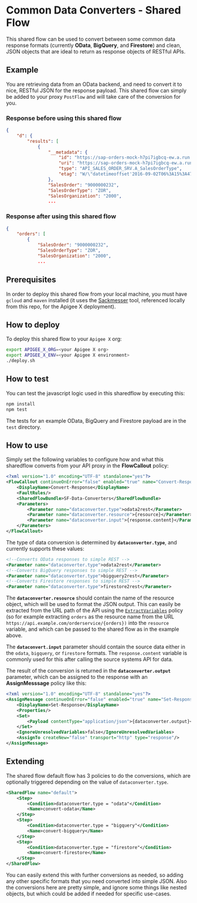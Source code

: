 # Common Data Converters - Shared Flow

This shared flow can be used to convert between some common data response formats (currently **OData**, **BigQuery**, and **Firestore**) and clean, JSON objects that are ideal to return as response objects of RESTful APIs. 

## Example
You are retrieving data from an OData backend, and need to convert it to nice, RESTful JSON for the response payload.  This shared flow can simply be added to your proxy `PostFlow` and will take care of the conversion for you.

### Response **before** using this shared flow
```json
{
    "d": {
        "results": [
            {
                "__metadata": {
                    "id": "https://sap-orders-mock-h7pi7igbcq-ew.a.run.app/sap/opu/odata/sap/API_SALES_ORDER_SRV/A_SalesOrder('1')",
                    "uri": "https://sap-orders-mock-h7pi7igbcq-ew.a.run.app/sap/opu/odata/sap/API_SALES_ORDER_SRV/A_SalesOrder('1')",
                    "type": "API_SALES_ORDER_SRV.A_SalesOrderType",
                    "etag": "W/\"datetimeoffset'2016-09-02T06%3A15%3A47.1257050Z'\""
                },
                "SalesOrder": "9000000232",
                "SalesOrderType": "ZOR",
                "SalesOrganization": "2000",
                ...
```

### Response **after** using this shared flow
```json
{
    "orders": [
        {
            "SalesOrder": "9000000232",
            "SalesOrderType": "ZOR",
            "SalesOrganization": "2000",
            ...
```

## Prerequisites
In order to deploy this shared flow from your local machine, you must have `gcloud` and `maven` installed (it uses the [Sackmesser](https://github.com/apigee/devrel/tree/main/tools/apigee-sackmesser) tool, referenced locally from this repo, for the Apigee X deployment).

## How to deploy
To deploy this shared flow to your `Apigee X` org:

```sh
export APIGEE_X_ORG=<your Apigee X org>
export APIGEE_X_ENV=<your Apigee X environment>
./deploy.sh
```

## How to test
You can test the javascript logic used in this sharedflow by executing this:

```sh
npm install
npm test
```

The tests for an example OData, BigQuery and Firestore payload are in the `test` directory.

## How to use
Simply set the following variables to configure how and what this sharedflow converts from your API proxy in the **FlowCallout** policy:

```xml
<?xml version="1.0" encoding="UTF-8" standalone="yes"?>
<FlowCallout continueOnError="false" enabled="true" name="Convert-Response">
    <DisplayName>Convert-Response</DisplayName>
    <FaultRules/>
    <SharedFlowBundle>SF-Data-Converters</SharedFlowBundle>
    <Parameters>
        <Parameter name="dataconverter.type">odata2rest</Parameter>
        <Parameter name="dataconverter.resource">{resource}</Parameter>
        <Parameter name="dataconverter.input">{response.content}</Parameter>
    </Parameters>
</FlowCallout>
```

The type of data conversion is determined by **`dataconverter.type`**, and currently supports these values:

```xml
<!--Converts OData responses to simple REST -->
<Parameter name="dataconverter.type">odata2rest</Parameter> 
<!--Converts BigQuery responses to simple REST -->
<Parameter name="dataconverter.type">bigquery2rest</Parameter>
<!--Converts Firestore responses to simple REST -->
<Parameter name="dataconverter.type">firestore2rest</Parameter>
```

The **`dataconverter.resource`** should contain the name of the resource object, which will be used to format the JSON output.  This can easily be extracted from the URL path of the API using the [`ExtractVariables`](https://cloud.google.com/apigee/docs/api-platform/reference/policies/extract-variables-policy#uripathelement) policy (so for example extracting `orders` as the resource name from the URL `https://api.example.com/orderservice/{orders})` into the `resource` variable, and which can be passed to the shared flow as in the example above.

The **`dataconvert.input`** parameter should contain the source data either in the `odata`, `bigquery`, or `firestore` formats.  The `response.content` variable is commonly used for this after calling the source systems API for data.

The result of the conversion is returned in the **`dataconverter.output`** parameter, which can be assigned to the response with an **AssignMesssage** policy like this:

```xml
<?xml version="1.0" encoding="UTF-8" standalone="yes"?>
<AssignMessage continueOnError="false" enabled="true" name="Set-Response">
    <DisplayName>Set-Response</DisplayName>
    <Properties/>
    <Set>
        <Payload contentType="application/json">{dataconverter.output}</Payload>
    </Set>
    <IgnoreUnresolvedVariables>false</IgnoreUnresolvedVariables>
    <AssignTo createNew="false" transport="http" type="response"/>
</AssignMessage>
```

## Extending
The shared flow default flow has 3 policies to do the conversions, which are optionally triggered depending on the value of `dataconverter.type`.  

```xml
<SharedFlow name="default">
    <Step>
        <Condition>dataconverter.type = "odata"</Condition>
        <Name>convert-odata</Name>
    </Step>
    <Step>
        <Condition>dataconverter.type = "bigquery"</Condition>
        <Name>convert-bigquery</Name>
    </Step>
    <Step>
        <Condition>dataconverter.type = "firestore"</Condition>
        <Name>convert-firestore</Name>
    </Step>
</SharedFlow>
```

You can easily extend this with further conversions as needed, so adding any other specific formats that you need converted into simple JSON.  Also the conversions here are pretty simple, and ignore some things like nested objects, but which could be added if needed for specific use-cases.
